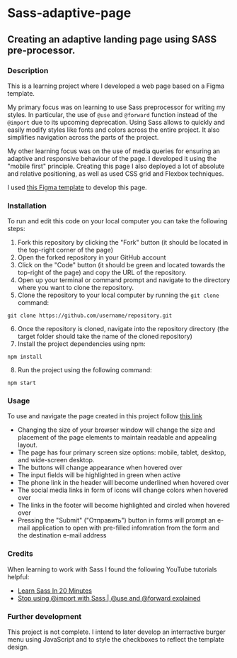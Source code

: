 # Sass-adaptive-page
## Creating an adaptive landing page using SASS pre-processor.
### Description
This is a learning project where I developed a web page based on a Figma template.

My primary focus was on learning to use Sass preprocessor for writing my styles. In particular, the use of `@use` and `@forward` function instead of the `@import` due to its upcoming deprecation. Using Sass allows to quickly and easily modify styles like fonts and colors across the entire project. It also simplifies navigation across the parts of the project.

My other learning focus was on the use of media queries for ensuring an adaptive and responsive behaviour of the page. I developed it using the "mobile first" principle. Creating this page I also deployed a lot of absolute and relative positioning, as well as used CSS grid and Flexbox techniques.

I used [this Figma template](https://buildhtml.ru/template/342) to develop this page.
### Installation
To run and edit this code on your local computer you can take the following steps:
1. Fork this repository by clicking the "Fork" button (it should be located in the top-right corner of the page)
2. Open the forked repository in your GitHub account
3. Click on the "Code" button (it should be green and located towards the top-right of the page) and copy the URL of the repository.
4. Open up your terminal or command prompt and navigate to the directory where you want to clone the repository.
5. Clone the repository to your local computer by running the `git clone` command:
```
git clone https://github.com/username/repository.git
```
6. Once the repository is cloned, navigate into the repository directory (the target folder should take the name of the cloned repository)
7. Install the project dependencies using npm:
```
npm install
```
8. Run the project using the following command:
```
npm start
```
### Usage
To use and navigate the page created in this project follow [this link](https://woachkatzl.github.io/Sass-adaptive-page/)
- Changing the size of your browser window will change the size and placement of the page elements to maintain readable and appealing layout.
- The page has four primary screen size options: mobile, tablet, desktop, and wide-screen desktop.
- The buttons will change appearance when hovered over
- The input fields will be highlighted in green when active
- The phone link in the header will become underlined when hovered over
- The social media links in form of icons will change colors when hovered over
- The links in the footer will become highlighted and circled when hovered over
- Pressing the "Submit" ("Отправить") button in forms will prompt an e-mail application to open with pre-filled infomration from the form and the destination e-mail address
### Credits
When learning to work with Sass I found the following YouTube tutorials helpful:
- [Learn Sass In 20 Minutes](https://www.youtube.com/watch?v=Zz6eOVaaelI)
- [Stop using @import with Sass | @use and @forward explained](https://www.youtube.com/watch?v=CR-a8upNjJ0)
### Further development
This project is not complete. I intend to later develop an interractive burger menu using JavaScript and to style the checkboxes to reflect the template design.